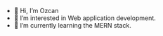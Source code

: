 - 👋 Hi, I’m Ozcan 
- 👀 I’m interested in Web application development.
- 🌱 I’m currently learning the MERN stack. 



